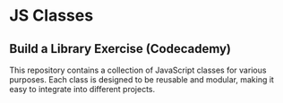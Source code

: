 # JS Classes
## Build a Library Exercise (Codecademy)


This repository contains a collection of JavaScript classes for various purposes. Each class is designed to be reusable and modular, making it easy to integrate into different projects.
